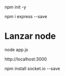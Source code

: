 npm init -y


npm i express --save


# Lanzar node
node app.js

http://localhost:3000


npm install socket.io --save